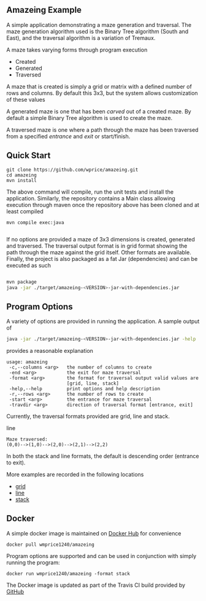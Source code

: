 Amazeing Example
----
A simple application demonstrating a maze generation and traversal. The maze 
generation algorithm used is the Binary Tree algorithm (South and East), and
the traversal algorithm is a variation of Tremaux.

A maze takes varying forms through program execution

- Created
- Generated
- Traversed

A maze that is created is simply a grid or matrix with a defined number of rows and columns. 
By default this 3x3, but the system allows customization of these values
 
A generated maze is one that has been *carved* out of a created maze. By default a simple Binary Tree 
algorithm is used to create the maze.

A traversed maze is one where a path through the maze has been traversed from a specified *entrance* and *exit*
or start/finish.

 
Quick Start
---

```` 
git clone https://github.com/wprice/amazeing.git
cd amazeing
mvn install   
````

The above command will compile, run the unit tests and install the application. 
Similarly, the repository contains a Main class allowing execution through maven once the repository 
above has been cloned and at least compiled
 
````
mvn compile exec:java
    
````

If no options are provided a maze of 3x3 dimensions is created, generated and traversed. The traversal output format is
in grid format showing the path through the maze against the grid itself. Other formats are available. 
Finally, the project is also packaged as a fat Jar (dependencies) and can be executed as such

```bash

mvn package
java -jar ./target/amazeing-<VERSION>-jar-with-dependencies.jar 
```

Program Options
---

A variety of options are provided in running the application. A sample output of

```bash
java -jar ./target/amazeing-<VERSION>-jar-with-dependencies.jar -help
```

provides a reasonable explanation

```
usage: amazeing
 -c,--columns <arg>   the number of columns to create
 -end <arg>           the exit for maze traversal
 -format <arg>        the format for traversal output valid values are
                      [grid, line, stack]
 -help,--help         print options and help description
 -r,--rows <arg>      the number of rows to create
 -start <arg>         the entrance for maze traversal
 -travdir <arg>       direction of traversal format [entrance, exit]

```

Currently, the traversal formats provided are grid, line and stack. 

line

```
Maze traversed: 
(0,0)-->(1,0)-->(2,0)-->(2,1)-->(2,2)

```

In both the stack and line formats, the default is descending order (entrance to exit). 

More examples are recorded in the following locations


- [grid](./doc/grid-traversal.txt)
- [line](./doc/line-traversal.txt)
- [stack](./doc/stack-traversal.txt)


Docker
---

A simple docker image is maintained on [Docker Hub](https://github.com/) for convenience

```text
docker pull wmprice1240/amazeing

```

Program options are supported and can be used in conjunction with simply running the program:

```text
docker run wmprice1240/amazeing -format stack
```

The Docker image is updated as part of the Travis CI build provided by [GitHub](https://github.com/)

